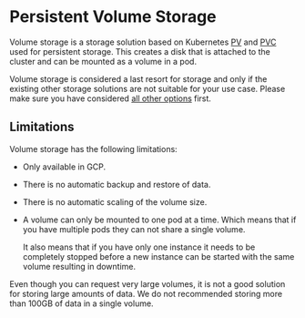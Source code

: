 # Persistent Volume Storage

Volume storage is a storage solution based on Kubernetes [PV][k8s-pv] and [PVC][k8s-pvc] used for persistent storage. This creates a disk that is attached to the cluster and can be mounted as a volume in a pod.

[k8s-pv]: https://kubernetes.io/docs/concepts/storage/persistent-volumes/
[k8s-pvc]: https://kubernetes.io/docs/concepts/storage/persistent-volumes/#persistentvolumeclaims

Volume storage is considered a last resort for storage and only if the existing other storage solutions are not suitable for your use case. Please make sure you have considered [all other options](./README.md) first.

## Limitations

Volume storage has the following limitations:

 * Only available in GCP.
 * There is no automatic backup and restore of data.
 * There is no automatic scaling of the volume size.
 * A volume can only be mounted to one pod at a time. Which means that if you have multiple pods they can not share a single volume.

    It also means that if you have only one instance it needs to be completely stopped before a new instance can be started with the same volume resulting in downtime.

Even though you can request very large volumes, it is not a good solution for storing large amounts of data. We do not recommended storing more than 100GB of data in a single volume.